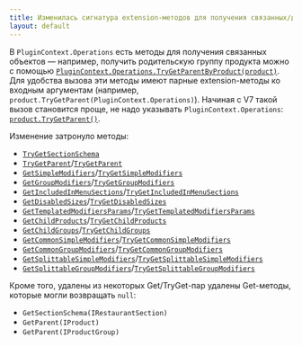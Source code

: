 ```yaml
---
title: Изменилась сигнатура extension-методов для получения связанных/дочерних объектов
layout: default
---
```

В `PluginContext.Operations` есть методы для получения связанных объектов — например, получить родительскую группу продукта можно с помощью [`PluginContext.Operations.TryGetParentByProduct(product)`](https://iiko.github.io/front.api.sdk/v7/html/M_Resto_Front_Api_IOperationService_TryGetParentByProduct.htm). Для удобства вызова эти методы имеют парные extension-методы ко входным аргументам (например, `product.TryGetParent(PluginContext.Operations)`). Начиная с V7 такой вызов становится проще, не надо указывать `PluginContext.Operations`: [`product.TryGetParent()`](https://iiko.github.io/front.api.sdk/v7/html/M_Resto_Front_Api_Data_Assortment_ProductExtensions_TryGetParent.htm).

Изменение затронуло методы:

* [`TryGetSectionSchema`](https://iiko.github.io/front.api.sdk/v7/html/M_Resto_Front_Api_Data_Organization_Sections_RestaurantSectionExtensions_TryGetSectionSchema.htm)
* [`TryGetParent`](https://iiko.github.io/front.api.sdk/v7/html/M_Resto_Front_Api_Data_Assortment_ProductExtensions_TryGetParent.htm)/[`TryGetParent`](https://iiko.github.io/front.api.sdk/v7/html/M_Resto_Front_Api_Data_Assortment_ProductGroupExtensions_TryGetParent.htm)
* [`GetSimpleModifiers`](https://iiko.github.io/front.api.sdk/v7/html/M_Resto_Front_Api_Data_Assortment_ProductExtensions_GetSimpleModifiers.htm)/[`TryGetSimpleModifiers`](https://iiko.github.io/front.api.sdk/v7/html/M_Resto_Front_Api_Data_Assortment_ProductExtensions_TryGetSimpleModifiers.htm)
* [`GetGroupModifiers`](https://iiko.github.io/front.api.sdk/v7/html/M_Resto_Front_Api_Data_Assortment_ProductExtensions_GetGroupModifiers.htm)/[`TryGetGroupModifiers`](https://iiko.github.io/front.api.sdk/v7/html/M_Resto_Front_Api_Data_Assortment_ProductExtensions_TryGetGroupModifiers.htm)
* [`GetIncludedInMenuSections`](https://iiko.github.io/front.api.sdk/v7/html/M_Resto_Front_Api_Data_Assortment_ProductExtensions_GetIncludedInMenuSections.htm)/[`TryGetIncludedInMenuSections`](https://iiko.github.io/front.api.sdk/v7/html/M_Resto_Front_Api_Data_Assortment_ProductExtensions_TryGetIncludedInMenuSections.htm)
* [`GetDisabledSizes`](https://iiko.github.io/front.api.sdk/v7/html/M_Resto_Front_Api_Data_Assortment_ProductExtensions_GetDisabledSizes.htm)/[`TryGetDisabledSizes`](https://iiko.github.io/front.api.sdk/v7/html/M_Resto_Front_Api_Data_Assortment_ProductExtensions_TryGetDisabledSizes.htm)
* [`GetTemplatedModifiersParams`](https://iiko.github.io/front.api.sdk/v7/html/M_Resto_Front_Api_Data_Assortment_ProductExtensions_GetTemplatedModifiersParams.htm)/[`TryGetTemplatedModifiersParams`](https://iiko.github.io/front.api.sdk/v7/html/M_Resto_Front_Api_Data_Assortment_ProductExtensions_TryGetTemplatedModifiersParams.htm)
* [`GetChildProducts`](https://iiko.github.io/front.api.sdk/v7/html/M_Resto_Front_Api_Data_Assortment_ProductGroupExtensions_GetChildProducts.htm)/[`TryGetChildProducts`](https://iiko.github.io/front.api.sdk/v7/html/M_Resto_Front_Api_Data_Assortment_ProductGroupExtensions_TryGetChildProducts.htm)
* [`GetChildGroups`](https://iiko.github.io/front.api.sdk/v7/html/M_Resto_Front_Api_Data_Assortment_ProductGroupExtensions_GetChildGroups.htm)/[`TryGetChildGroups`](https://iiko.github.io/front.api.sdk/v7/html/M_Resto_Front_Api_Data_Assortment_ProductGroupExtensions_TryGetChildGroups.htm)
* [`GetCommonSimpleModifiers`](https://iiko.github.io/front.api.sdk/v7/html/M_Resto_Front_Api_Data_Assortment_CompoundItemTemplateExtensions_GetCommonSimpleModifiers.htm)/[`TryGetCommonSimpleModifiers`](https://iiko.github.io/front.api.sdk/v7/html/M_Resto_Front_Api_Data_Assortment_CompoundItemTemplateExtensions_TryGetCommonSimpleModifiers.htm)
* [`GetCommonGroupModifiers`](https://iiko.github.io/front.api.sdk/v7/html/M_Resto_Front_Api_Data_Assortment_CompoundItemTemplateExtensions_GetCommonGroupModifiers.htm)/[`TryGetCommonGroupModifiers`](https://iiko.github.io/front.api.sdk/v7/html/M_Resto_Front_Api_Data_Assortment_CompoundItemTemplateExtensions_TryGetCommonGroupModifiers.htm)
* [`GetSplittableSimpleModifiers`](https://iiko.github.io/front.api.sdk/v7/html/M_Resto_Front_Api_Data_Assortment_CompoundItemTemplateExtensions_GetSplittableSimpleModifiers.htm)/[`TryGetSplittableSimpleModifiers`](https://iiko.github.io/front.api.sdk/v7/html/M_Resto_Front_Api_Data_Assortment_CompoundItemTemplateExtensions_TryGetSplittableSimpleModifiers.htm)
* [`GetSplittableGroupModifiers`](https://iiko.github.io/front.api.sdk/v7/html/M_Resto_Front_Api_Data_Assortment_CompoundItemTemplateExtensions_GetSplittableGroupModifiers.htm)/[`TryGetSplittableGroupModifiers`](https://iiko.github.io/front.api.sdk/v7/html/M_Resto_Front_Api_Data_Assortment_CompoundItemTemplateExtensions_TryGetSplittableGroupModifiers.htm)

Кроме того, удалены из некоторых Get/TryGet-пар удалены Get-методы, которые могли возвращать `null`:

* `GetSectionSchema(IRestaurantSection)`
* `GetParent(IProduct)`
* `GetParent(IProductGroup)`